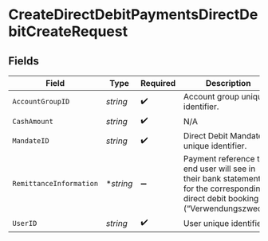 # CreateDirectDebitPaymentsDirectDebitCreateRequest


## Fields

| Field                                                                                                                           | Type                                                                                                                            | Required                                                                                                                        | Description                                                                                                                     |
| ------------------------------------------------------------------------------------------------------------------------------- | ------------------------------------------------------------------------------------------------------------------------------- | ------------------------------------------------------------------------------------------------------------------------------- | ------------------------------------------------------------------------------------------------------------------------------- |
| `AccountGroupID`                                                                                                                | *string*                                                                                                                        | :heavy_check_mark:                                                                                                              | Account group unique identifier.                                                                                                |
| `CashAmount`                                                                                                                    | *string*                                                                                                                        | :heavy_check_mark:                                                                                                              | N/A                                                                                                                             |
| `MandateID`                                                                                                                     | *string*                                                                                                                        | :heavy_check_mark:                                                                                                              | Direct Debit Mandate unique identifier.                                                                                         |
| `RemittanceInformation`                                                                                                         | **string*                                                                                                                       | :heavy_minus_sign:                                                                                                              | Payment reference the end user will see in their bank statement for the corresponding direct debit booking (“Verwendungszweck”) |
| `UserID`                                                                                                                        | *string*                                                                                                                        | :heavy_check_mark:                                                                                                              | User unique identifier.                                                                                                         |